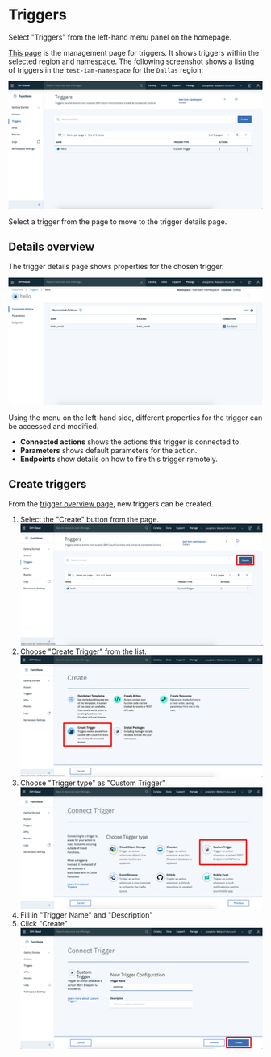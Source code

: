 # Triggers

Select "Triggers" from the left-hand menu panel on the homepage.

[This page](https://cloud.ibm.com/functions/triggers) is the management page for triggers. It shows triggers within the selected region and namespace. The following screenshot shows a listing of triggers in the `test-iam-namespace` for the `Dallas` region:

![Triggers Overview Page](images/101-ex5-triggers-overview.png)

Select a trigger from the page to move to the trigger details page.

## Details overview

The trigger details page shows properties for the chosen trigger.

![Triggers Overview Page](images/101-ex5-trigger-details.png)

Using the menu on the left-hand side, different properties for the trigger can be accessed and modified.

* **Connected actions**  shows the actions this trigger is connected to.
* **Parameters** shows default parameters for the action.
* **Endpoints** show details on how to fire this trigger remotely.

## Create triggers

From the [trigger overview page](https://cloud.ibm.com/functions/triggers), new triggers can be created.

1. Select the "Create" button from the page.
![](images/101-ex5-create-trigger-hp.png)
2. Choose "Create Trigger" from the list.
![](images/101-ex5-create-trigger-select-trigger.png)
3. Choose "Trigger type" as "Custom Trigger"
![](images/101-ex5-create-trigger-type.png)
4. Fill in "Trigger Name" and "Description"
5. Click "Create"
![](images/101-ex5-create-trigger-name.png)
